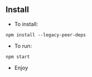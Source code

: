 ## Install

- To install:
```
npm install --legacy-peer-deps
```

- To run:
```
npm start
```

- Enjoy
